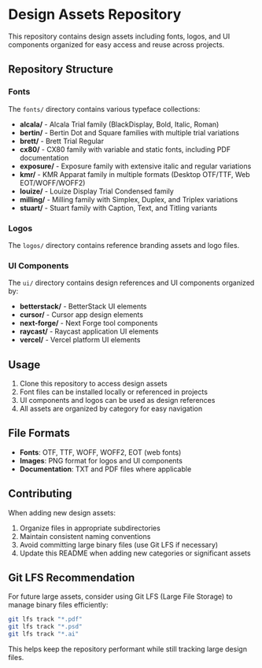 # Design Assets Repository

This repository contains design assets including fonts, logos, and UI components organized for easy access and reuse across projects.

## Repository Structure

### Fonts
The `fonts/` directory contains various typeface collections:

- **alcala/** - Alcala Trial family (BlackDisplay, Bold, Italic, Roman)
- **bertin/** - Bertin Dot and Square families with multiple trial variations
- **brett/** - Brett Trial Regular
- **cx80/** - CX80 family with variable and static fonts, including PDF documentation
- **exposure/** - Exposure family with extensive italic and regular variations
- **kmr/** - KMR Apparat family in multiple formats (Desktop OTF/TTF, Web EOT/WOFF/WOFF2)
- **louize/** - Louize Display Trial Condensed family
- **milling/** - Milling family with Simplex, Duplex, and Triplex variations
- **stuart/** - Stuart family with Caption, Text, and Titling variants

### Logos
The `logos/` directory contains reference branding assets and logo files.

### UI Components
The `ui/` directory contains design references and UI components organized by:
- **betterstack/** - BetterStack UI elements
- **cursor/** - Cursor app design elements
- **next-forge/** - Next Forge tool components
- **raycast/** - Raycast application UI elements
- **vercel/** - Vercel platform UI elements


## Usage

1. Clone this repository to access design assets
2. Font files can be installed locally or referenced in projects
3. UI components and logos can be used as design references
4. All assets are organized by category for easy navigation

## File Formats

- **Fonts**: OTF, TTF, WOFF, WOFF2, EOT (web fonts)
- **Images**: PNG format for logos and UI components
- **Documentation**: TXT and PDF files where applicable

## Contributing

When adding new design assets:
1. Organize files in appropriate subdirectories
2. Maintain consistent naming conventions
3. Avoid committing large binary files (use Git LFS if necessary)
4. Update this README when adding new categories or significant assets

## Git LFS Recommendation

For future large assets, consider using Git LFS (Large File Storage) to manage binary files efficiently:

```bash
git lfs track "*.pdf"
git lfs track "*.psd"
git lfs track "*.ai"
```

This helps keep the repository performant while still tracking large design files.
